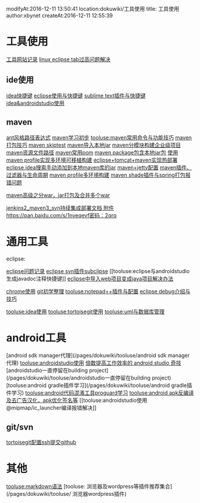 modifyAt:2016-12-11 13:50:41
location:dokuwiki/工具使用
title: 工具使用 
author:xbynet
createAt:2016-12-11 12:55:39

#  工具使用 
[工具网站记录](/pages/dokuwiki/tooluse/工具网站记录)
[linux eclipse tab过高问题解决](/pages/dokuwiki/tooluse/linux_eclipse_tab过高问题)
##  ide使用 
[idea快捷键](/pages/dokuwiki/android/idea快捷键)
[eclipse使用与快捷键](/pages/dokuwiki/tooluse/eclipse使用)
[sublime text插件与快捷键](/pages/dokuwiki/tooluse/sublime_text插件与快捷键)
[idea&androidstudio使用](/pages/dokuwiki/tooluse/idea_androidstudio使用)
##  maven 
[ant风格路径表达式](/pages/dokuwiki/tooluse/ant风格路径表达式)
[maven学习初步](/pages/dokuwiki/tooluse/maven学习初步)
[tooluse:maven常用命令与功能技巧](/pages/dokuwiki/tooluse/maven常用命令与功能技巧)
[maven打包技巧](/pages/dokuwiki/tooluse/maven打包技巧)
[maven skiptest](/pages/dokuwiki/tooluse/maven_skiptest)
[maven导入本地jar](/pages/dokuwiki/tooluse/maven导入本地jar)
[maven分模块构建企业级项目](/pages/dokuwiki/tooluse/maven分模块构建企业级项目)
[maven资源文件路径](/pages/dokuwiki/tooluse/maven资源文件路径)
[maven常用pom](/pages/dokuwiki/tooluse/maven常用pom)
[maven package包含本地jar包](/pages/dokuwiki/tooluse/maven_package包含本地jar包)
[ 使用maven profile实现多环境可移植构建](/pages/dokuwiki/tooluse/使用maven_profile实现多环境可移植构建)
[eclipse+tomcat+maven实现热部署](http://blog.csdn.net/mhmyqn/article/details/24742195)
[eclipse,idea搜索手动添加到本地maven库的jar](/pages/dokuwiki/tooluse/eclipse_idea搜索手动添加到本地maven库的jar)
[maven+jetty配置](/pages/dokuwiki/tooluse/maven+jetty配置)
[maven插件、过滤器与生命周期](/pages/dokuwiki/tooluse/maven插件与说明)
[maven profile多环境构建](/pages/dokuwiki/tooluse/maven_profile多环境构建)
[maven shade插件与spring打包报错问题](/pages/dokuwiki/tooluse/maven_shade插件与spring打包问题)

[maven高级之分war，jar打包及合并多个war](/pages/dokuwiki/tooluse/maven高级之分war_jar打包及合并多个war)

[jenkins2_maven3_svn持续集成部署文档 附件https://pan.baidu.com/s/1nveqevf密码：2qrq](http://blog.csdn.net/xbynet/article/details/52779314)

#  通用工具 
eclipse:

[eclipse问题记录](/pages/dokuwiki/tooluse/eclipse问题记录)
[eclipse svn插件subclipse](/pages/dokuwiki/tooluse/subclipse使用)
[[tooluse:eclipse与androidstudio生成javadoc注释快捷键]]
[eclipse中导入web项目变成java项目解决办法](/pages/dokuwiki/tooluse/eclipse中导入web项目变java解决)

[chrome使用](/pages/dokuwiki/tooluse/chrome使用)
[git初学整理](/pages/dokuwiki/tooluse/git初学整理)
[tooluse:notepad++插件与配置](/pages/dokuwiki/tooluse/notepad++插件)
[eclipse debug介绍与技巧](http://blog.jobbole.com/93421/)

[tooluse:idea使用](/pages/dokuwiki/tooluse/idea使用)
[tooluse:tortoisegit使用](/pages/dokuwiki/tooluse/tortoisegit使用)
[tooluse:uml与数据库管理](/pages/dokuwiki/tooluse/uml与数据库管理)

#  android工具 
[android sdk manager代理](/pages/dokuwiki/tooluse/android sdk manager代理)
[tooluse:androidstudio使用](/pages/dokuwiki/tooluse/androidstudio使用)
[倍数提高工作效率的 android studio 奇技](http://android.jobbole.com/81687/)
[androidstudio一直停留在building project](/pages/dokuwiki/tooluse/androidstudio一直停留在building project)
[tooluse:android gradle插件学习](/pages/dokuwiki/tooluse/android gradle插件学习)
[tooluse:android代码混淆工具proguard学习](/pages/dokuwiki/tooluse/android代码混淆工具proguard学习)
[tooluse:android apk反编译及去广告汉化，apk优化签名等](/pages/dokuwiki/tooluse/android_apk反编译及去广告汉化，apk优化签名等)
[[tooluse:androidstudio使用@mipmap/ic_launcher编译报错解决]]

##  git/svn 
[tortoisegit配置ssh提交github](/pages/dokuwiki/git/tortoisegit配置ssh提交github)

#  其他 
[tooluse:markdown语法](/pages/dokuwiki/tooluse/markdown语法)
[tooluse: 浏览器及wordpress等插件推荐集合](/pages/dokuwiki/tooluse/ 浏览器wordpress插件)
